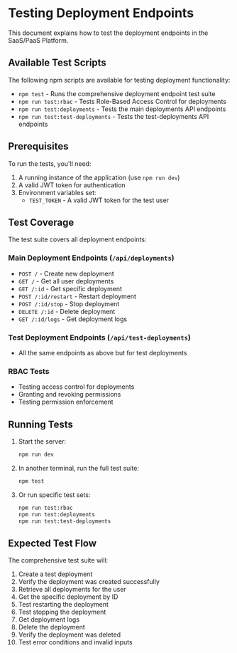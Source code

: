 # Testing Deployment Endpoints

This document explains how to test the deployment endpoints in the SaaS/PaaS Platform.

## Available Test Scripts

The following npm scripts are available for testing deployment functionality:

- `npm test` - Runs the comprehensive deployment endpoint test suite
- `npm run test:rbac` - Tests Role-Based Access Control for deployments
- `npm run test:deployments` - Tests the main deployments API endpoints
- `npm run test:test-deployments` - Tests the test-deployments API endpoints

## Prerequisites

To run the tests, you'll need:

1. A running instance of the application (use `npm run dev`)
2. A valid JWT token for authentication
3. Environment variables set:
   - `TEST_TOKEN` - A valid JWT token for the test user

## Test Coverage

The test suite covers all deployment endpoints:

### Main Deployment Endpoints (`/api/deployments`)
- `POST /` - Create new deployment
- `GET /` - Get all user deployments
- `GET /:id` - Get specific deployment
- `POST /:id/restart` - Restart deployment
- `POST /:id/stop` - Stop deployment
- `DELETE /:id` - Delete deployment
- `GET /:id/logs` - Get deployment logs

### Test Deployment Endpoints (`/api/test-deployments`)
- All the same endpoints as above but for test deployments

### RBAC Tests
- Testing access control for deployments
- Granting and revoking permissions
- Testing permission enforcement

## Running Tests

1. Start the server:
   ```bash
   npm run dev
   ```

2. In another terminal, run the full test suite:
   ```bash
   npm test
   ```

3. Or run specific test sets:
   ```bash
   npm run test:rbac
   npm run test:deployments
   npm run test:test-deployments
   ```

## Expected Test Flow

The comprehensive test suite will:

1. Create a test deployment
2. Verify the deployment was created successfully
3. Retrieve all deployments for the user
4. Get the specific deployment by ID
5. Test restarting the deployment
6. Test stopping the deployment
7. Get deployment logs
8. Delete the deployment
9. Verify the deployment was deleted
10. Test error conditions and invalid inputs